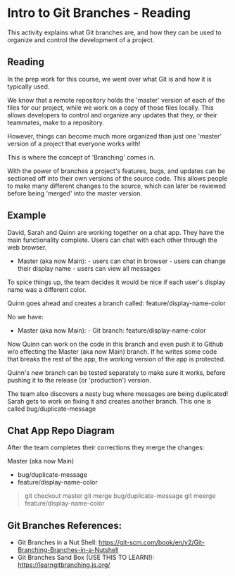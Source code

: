 # Intro to Git Branches - Reading

This activity explains what Git branches are, and how they can be used to organize and control the development of a project.

## Reading
In the prep work for this course, we went over what Git is and how it is typically used.

We know that a remote repository holds the 'master' version of each of the files for our project, while we work on a copy of those files locally. This allows developers to control and organize any updates that they, or their teammates, make to a repository.

However, things can become much more organized than just one 'master' version of a project that everyone works with!

This is where the concept of 'Branching' comes in.

With the power of branches a project's features, bugs, and updates can be sectioned off into their own versions of the source code. This allows people to make many different changes to the source, which can later be reviewed before being 'merged' into the master version.

## Example
David, Sarah and Quinn are working together on a chat app. They have the main functionality complete. Users can chat with each other through the web browser.

  -  Master (aka now Main): 
    - users can chat in browser
    - users can change their display name
    - users can view all messages

To spice things up, the team decides it would be nice if each user's display name was a different color.

Quinn goes ahead and creates a branch called: feature/display-name-color

No we have:

  -  Master (aka now Main):
    - Git branch: feature/display-name-color

Now Quinn can work on the code in this branch and even push it to Github w/o effecting the  Master (aka now Main) branch. If he writes some code that breaks the rest of the app, the working version of the app is protected.

Quinn's new branch can be tested separately to make sure it works, before pushing it to the release (or 'production') version.

The team also discovers a nasty bug where messages are being duplicated! Sarah gets to work on fixing it and creates another branch. This one is called bug/duplicate-message

## Chat App Repo Diagram
After the team completes their corrections they merge the changes:

Master (aka now Main) 
  - bug/duplicate-message
  - feature/display-name-color

  > git checkout master
  > git merge bug/duplicate-message
  > git meerge feature/display-name-color

## Git Branches References:
 - Git Branches in a Nut Shell: https://git-scm.com/book/en/v2/Git-Branching-Branches-in-a-Nutshell
 - Git Branches Sand Box (USE THIS TO LEARN!): https://learngitbranching.js.org/ 


